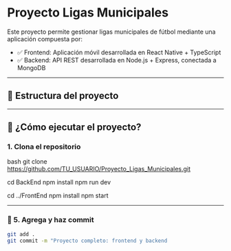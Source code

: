 # Proyecto Ligas Municipales

Este proyecto permite gestionar ligas municipales de fútbol mediante una aplicación compuesta por:

- ✅ Frontend: Aplicación móvil desarrollada en React Native + TypeScript
- ✅ Backend: API REST desarrollada en Node.js + Express, conectada a MongoDB

---

## 📁 Estructura del proyecto

---

## 🚀 ¿Cómo ejecutar el proyecto?

### 1. Clona el repositorio

bash
git clone https://github.com/TU_USUARIO/Proyecto_Ligas_Municipales.git

cd BackEnd
npm install
npm run dev

cd ../FrontEnd
npm install
npm start

---

### 💾 5. Agrega y haz commit

```bash
git add .
git commit -m "Proyecto completo: frontend y backend

